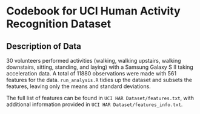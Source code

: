 # Codebook for UCI Human Activity Recognition Dataset
## Description of Data
30 volunteers performed activities (walking, walking upstairs, walking downstairs, sitting,
standing, and laying) with a Samsung Galaxy S II taking acceleration data. A total of 11880 observations were made with 561 features for the data. `run_analysis.R` tidies up the dataset and subsets the features, leaving only the means and standard deviations. 

The full list of features can be found in `UCI HAR Dataset/features.txt`, with additional information provided in `UCI HAR Dataset/features_info.txt`. 

